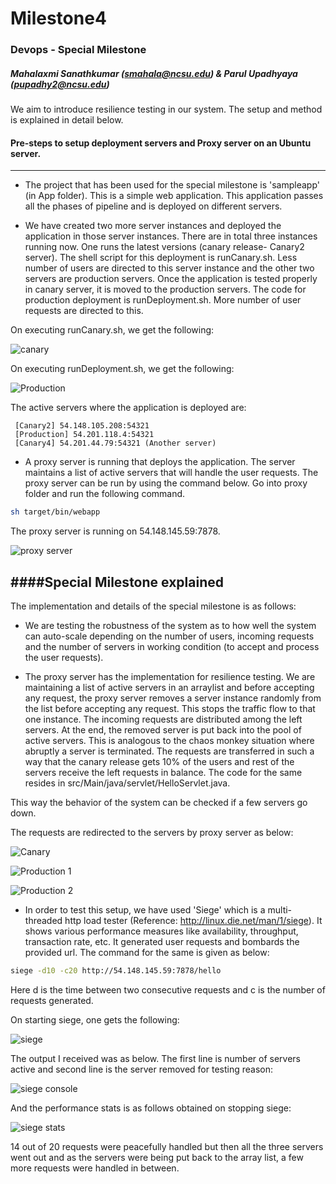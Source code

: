 # Milestone4

### Devops - Special Milestone    

##### Mahalaxmi Sanathkumar (smahala@ncsu.edu)  & Parul Upadhyaya (pupadhy2@ncsu.edu)

We aim to introduce resilience testing in our system. The setup and method is explained in detail below.

#### Pre-steps to setup deployment servers and Proxy server on an Ubuntu server.
--------------------------------------------------------------------------------

* The project that has been used for the special milestone is 'sampleapp' (in App folder). This is a simple web application. This application passes all the phases of pipeline and is deployed on different servers.

* We have created two more server instances and deployed the application in those server instances. There are in total three instances running now. One runs the latest versions (canary release- Canary2 server). The shell script for this deployment is runCanary.sh. Less number of users are directed to this server instance and the other two servers are production servers. Once the application is tested properly in canary server, it is moved to the production servers. The code for production deployment is runDeployment.sh. More number of user requests are directed to this.

On executing runCanary.sh, we get the following:

![canary](https://github.com/mahasanath/Milestone4/blob/master/runCanary.png)

On executing runDeployment.sh, we get the following:

![Production](https://github.com/mahasanath/Milestone4/blob/master/runDeployment.png)

The active servers where the application is deployed are:

     [Canary2] 54.148.105.208:54321
     [Production] 54.201.118.4:54321
     [Canary4] 54.201.44.79:54321 (Another server)


* A proxy server is running that deploys the application. The server maintains a list of active servers that will handle the user requests. The proxy server can be run by using the command below. Go into proxy folder and run the following command.

 ```bash
sh target/bin/webapp
```

The proxy server is running on 54.148.145.59:7878.

![proxy server](https://github.com/mahasanath/Milestone4/blob/master/proxy.png)


####Special Milestone explained
-------------------------------

The implementation and details of the special milestone is as follows:

* We are testing the robustness of the system as to how well the system can auto-scale depending on the number of users, incoming requests and the number of servers in working condition (to accept and process the user requests).

* The proxy server has the implementation for resilience testing. We are maintaining a list of active servers in an arraylist and before accepting any request, the proxy server removes a server instance randomly from the list before accepting any request. This stops the traffic flow to that one instance. The incoming requests are distributed among the left servers. At the end, the removed server is put back into the pool of active servers. This is analogous to the chaos monkey situation where abruptly a server is terminated. The requests are transferred in such a way that the canary release gets 10% of the users and rest of the servers receive the left requests in balance. The code for the same resides in src/Main/java/servlet/HelloServlet.java. 

This way the behavior of the system can be checked if a few servers go down. 

The requests are redirected to the servers by proxy server as below:

![Canary](https://github.com/mahasanath/Milestone4/blob/master/Canary_resilience.png)

![Production 1](https://github.com/mahasanath/Milestone4/blob/master/ProductionResilience.png)

![Production 2](https://github.com/mahasanath/Milestone4/blob/master/server3.png) 

* In order to test this setup, we have used 'Siege' which is a  multi-threaded http load tester (Reference: http://linux.die.net/man/1/siege). It shows various performance measures like availability, throughput, transaction rate, etc. It generated user requests and bombards the provided url. The command for the same is given as below:

```bash
siege -d10 -c20 http://54.148.145.59:7878/hello
```
Here d is the time between two consecutive requests and c is the number of requests generated.


On starting siege, one gets the following:

![siege](https://github.com/mahasanath/Milestone4/blob/master/siege.png)

The output I received was as below. The first line is number of servers active and second line is the server removed for testing reason:

![siege console](https://github.com/mahasanath/Milestone4/blob/master/siege%20before.png)

And the performance stats is as follows obtained on stopping siege:

![siege stats](https://github.com/mahasanath/Milestone4/blob/master/siege%20after.png)

14 out of 20 requests were peacefully handled but then all the three servers went out and as the servers were being put back to the array list, a few more requests were handled in between. 
